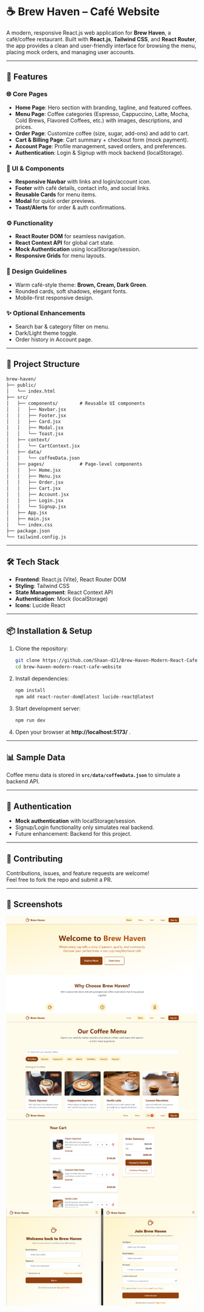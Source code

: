 # ☕ Brew Haven – Café Website  

A modern, responsive React.js web application for **Brew Haven**, a café/coffee restaurant. Built with **React.js**, **Tailwind CSS**, and **React Router**, the app provides a clean and user-friendly interface for browsing the menu, placing mock orders, and managing user accounts.  

---

## 🚀 Features  

### 🌐 Core Pages  
- **Home Page**: Hero section with branding, tagline, and featured coffees.  
- **Menu Page**: Coffee categories (Espresso, Cappuccino, Latte, Mocha, Cold Brews, Flavored Coffees, etc.) with images, descriptions, and prices.  
- **Order Page**: Customize coffee (size, sugar, add-ons) and add to cart.  
- **Cart & Billing Page**: Cart summary + checkout form (mock payment).  
- **Account Page**: Profile management, saved orders, and preferences.  
- **Authentication**: Login & Signup with mock backend (localStorage).  

### 🧩 UI & Components  
- **Responsive Navbar** with links and login/account icon.  
- **Footer** with café details, contact info, and social links.  
- **Reusable Cards** for menu items.  
- **Modal** for quick order previews.  
- **Toast/Alerts** for order & auth confirmations.  

### ⚙️ Functionality  
- **React Router DOM** for seamless navigation.  
- **React Context API** for global cart state.  
- **Mock Authentication** using localStorage/session.  
- **Responsive Grids** for menu layouts.  

### 🎨 Design Guidelines  
- Warm café-style theme: **Brown, Cream, Dark Green**.  
- Rounded cards, soft shadows, elegant fonts.  
- Mobile-first responsive design.  

### ✨ Optional Enhancements  
- Search bar & category filter on menu.  
- Dark/Light theme toggle.  
- Order history in Account page.   

---

## 📂 Project Structure  

```
brew-haven/
├── public/
│   └── index.html
├── src/
│   ├── components/        # Reusable UI components
│   │   ├── Navbar.jsx
│   │   ├── Footer.jsx
│   │   ├── Card.jsx
│   │   ├── Modal.jsx
│   │   └── Toast.jsx
│   ├── context/
│   │   └── CartContext.jsx
│   ├── data/
│   │   └── coffeeData.json
│   ├── pages/             # Page-level components
│   │   ├── Home.jsx
│   │   ├── Menu.jsx
│   │   ├── Order.jsx
│   │   ├── Cart.jsx
│   │   ├── Account.jsx
│   │   ├── Login.jsx
│   │   └── Signup.jsx
│   ├── App.jsx
│   ├── main.jsx
│   └── index.css
├── package.json
└── tailwind.config.js
```

---

## 🛠️ Tech Stack  

- **Frontend**: React.js (Vite), React Router DOM  
- **Styling**: Tailwind CSS
- **State Management**: React Context API  
- **Authentication**: Mock (localStorage)  
- **Icons**: Lucide React  

---

## 📦 Installation & Setup  

1. Clone the repository:  
   ```bash
   git clone https://github.com/Shaan-d21/Brew-Haven-Modern-React-Cafe-Website.git
   cd brew-haven-modern-react-cafe-website
   ```

2. Install dependencies:  
   ```bash
   npm install
   npm add react-router-dom@latest lucide-react@latest
   ```

3. Start development server:  
   ```bash
   npm run dev
   ```

4. Open your browser at **http://localhost:5173/** .  

---

## 📊 Sample Data  

Coffee menu data is stored in **`src/data/coffeeData.json`** to simulate a backend API.  

---

## 🔑 Authentication  

- **Mock authentication** with localStorage/session.  
- Signup/Login functionality only simulates real backend.  
- Future enhancement: Backend for this project.  

---

## 🤝 Contributing  

Contributions, issues, and feature requests are welcome!  
Feel free to fork the repo and submit a PR.  

---

## 📸 Screenshots 

![Home Page](/images/image.png)
![Menue](/images/image-1.png)
![Cart](/images/image-2.png)
![Login & Signup](/images/image-3.png)
